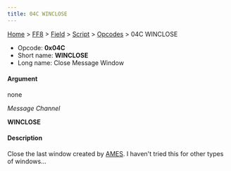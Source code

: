 ```yaml
---
title: 04C WINCLOSE
---
```


[Home](/Main%20Page.md) > [FF8](/FF8.md) > [Field](/FF8/Field.md) > [Script](/FF8/Field/Script.md) > [Opcodes](/FF8/Field/Script/Opcodes.md) > 04C WINCLOSE

-   Opcode: **0x04C**
-   Short name: **WINCLOSE**
-   Long name: Close Message Window

#### Argument

none

  
*Message Channel*

**WINCLOSE**

#### Description

Close the last window created by [AMES][]. I haven't tried this for
other types of windows...

  [AMES]: /FF8/Field/Script/Opcodes/065%20AMES.md "wikilink"
